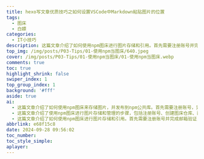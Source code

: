 ```yaml
---
title: hexo写文章优质技巧之如何设置VSCode中Markdown粘贴图片的位置
tags:
  - 图床
  - 白嫖
categories:
  - IT小技巧
description: 这篇文章介绍了如何使用npm图床进行图片存储和引用。首先需要注册账号并完成邮箱验证，然后下载图床仓库并进行初始化配置。包名需要事先确认没有和别人已发布的包重复。建议使用国内节点进行上传和部署，可以节省时间和避免需要使用梯子。每次更新图床都需要先修改版本号，然后触发部署。大版本更新需要手动改变版本号。
top_img: /img/posts/P03-Tips/01-使用npm当图床/640.jpeg
cover: /img/posts/P03-Tips/01-使用npm当图床/01-使用npm当图床.webp
comments: true
toc: true
highlight_shrink: false
swiper_index: 1
top_group_index: 1
background: '#fff'
aside: true
ai:
  - 这篇文章介绍了如何使用npm图床来存储图片，并发布到npm公共库。首先需要注册账号，完成邮箱验证后找到之前创建的图床仓库，并在本地合适的位置下载仓库。接着进行初始化设置后，可以按照指示进行配置并发布到公共库。使用npm图床可以避免每次在本地上传图片的麻烦，通过自动部署新的图片和更新版本号来实现自动化。
  - 这篇文章介绍了使用npm图床进行图片存储和管理的步骤，包括注册账号、创建图床仓库、配置包名、初始化指令、发布指令等操作，同时介绍了国内节点的选择和自建的方法，以及如何利用Git自动化提交更新。注意事项包括包名不能重复、版本号更新需要手动修改等。
  - 这篇文章介绍了如何使用npm图床进行图片存储和引用。首先需要注册账号并完成邮箱验证，然后下载图床仓库并进行初始化配置。包名需要事先确认没有和别人已发布的包重复。建议使用国内节点进行上传和部署，可以节省时间和避免需要使用梯子。每次更新图床都需要先修改版本号，然后触发部署。大版本更新需要手动改变版本号。
abbrlink: e68f15c8
date: 2024-09-28 09:56:02
toc_number:
toc_style_simple:
aplayer:
---
```

